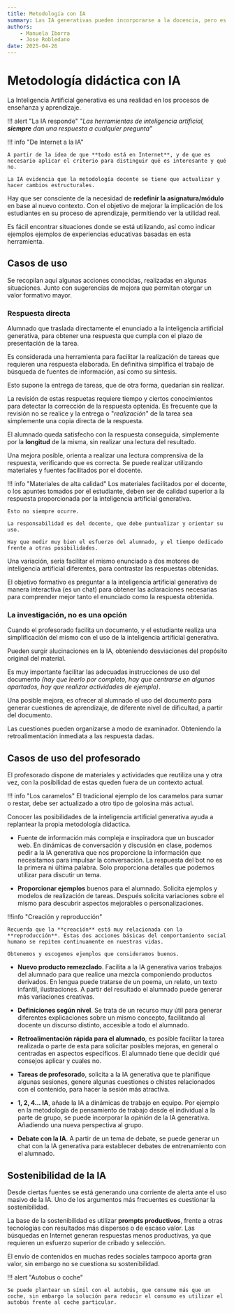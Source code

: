 ```yaml
--- 
title: Metodología con IA
summary: Las IA generativas pueden incorporarse a la docencia, pero es necesario realizar innovaciones y modificaciones en la metodología utilizada en el aula.
authors:
    - Manuela Iborra
    - Jose Robledano
date: 2025-04-26
---
```

# **Metodología didáctica con IA**

La Inteligencia Artificial generativa es una realidad en los procesos de enseñanza y aprendizaje.

!!! alert "La IA responde"
    *"Las herramientas de inteligencia artificial, ***siempre*** dan una respuesta a cualquier pregunta"*


!!! info "De Internet a la IA"

    A partir de la idea de que **todo está en Internet**, y de que es necesario aplicar el criterio para distinguir qué es interesante y qué no.

    La IA evidencia que la metodología docente se tiene que actualizar y hacer cambios estructurales.


Hay que ser consciente de la necesidad de **redefinir la asignatura/módulo** en base al nuevo contexto. Con el objetivo de mejorar la implicación de los estudiantes en su proceso de aprendizaje, permitiendo ver la utilidad real.

Es fácil encontrar situaciones donde se está utilizando, así como indicar ejemplos ejemplos de experiencias educativas basadas en esta herramienta.

## Casos de uso

Se recopilan aquí algunas acciones conocidas, realizadas en algunas situaciones. Junto con sugerencias de mejora que permitan otorgar un valor formativo mayor.

### Respuesta directa

Alumnado que traslada directamente el enunciado a la inteligencia artificial generativa, para obtener una respuesta que cumpla con el plazo de presentación de la tarea.

Es considerada una herramienta para facilitar la realización de tareas que requieren una respuesta elaborada. En definitiva simplifica el trabajo de búsqueda de fuentes de información, así como su síntesis.

Esto supone la entrega de tareas, que de otra forma, quedarían sin realizar.

La revisión de estas respuetas requiere tiempo y ciertos conocimientos para detectar la corrección de la respuesta optenida. Es frecuente que la revisión no se realice y la entrega o "*realización*" de la tarea sea simplemente una copia directa de la respuesta.

El alumnado queda satisfecho con la respuesta conseguida, simplemente por la **longitud** de la misma, sin realizar una lectura del resultado.

Una mejora posible, orienta a realizar una lectura comprensiva de la respuesta, verificando que es correcta. Se puede realizar utilizando materiales y fuentes facilitados por el docente.

!!! info "Materiales de alta calidad"
    Los materiales facilitados por el docente, o los apuntes tomados por el estudiante, deben ser de calidad superior a la respuesta proporcionada por la inteligencia artificial generativa.

    Esto no siempre ocurre. 
    
    La responsabilidad es del docente, que debe puntualizar y orientar su uso.

    Hay que medir muy bien el esfuerzo del alumnado, y el tiempo dedicado frente a otras posibilidades. 

Una variación, sería facilitar el mismo enunciado a dos motores de inteligencia artificial diferentes, para contrastar las respuestas obtenidas.

El objetivo formativo es preguntar a la inteligencia artificial generativa de manera interactiva (es un chat) para obtener las aclaraciones necesarias para comprender mejor tanto el enunciado como la respuesta obtenida.

### La investigación, no es una opción

Cuando el profesorado facilita un documento, y el estudiante realiza una simplificación del mismo con el uso de la inteligencia artificial generativa.

Pueden surgir alucinaciones en la IA, obteniendo desviaciones del propósito original del material. 

Es muy importante facilitar las adecuadas instrucciones de uso del documento *(hay que leerlo por completo, hay que centrarse en algunos apartados, hay que realizar actividades de ejemplo)*.

Una posible mejora, es ofrecer al alumnado el uso del documento para generar cuestiones de aprendizaje, de diferente nivel de dificultad, a partir del documento.

Las cuestiones pueden organizarse a modo de examinador. Obteniendo la retroalimentación inmediata a las respuesta dadas.

## Casos de uso del profesorado

El profesorado dispone de materiales y actividades que reutiliza una y otra vez, con la posibilidad de estas queden fuera de un contexto actual.

!!! info "Los caramelos"
    El tradicional ejemplo de los caramelos para sumar o restar, debe ser actualizado a otro tipo de golosina más actual.


Conocer las posibilidades de la inteligencia artificial generativa ayuda a replantear la propia metodología didactica.

- Fuente de información más compleja e inspiradora que un buscador web. En dinámicas de conversación y discusión en clase, podemos pedir a la IA generativa que nos proporcione la información que necesitamos para impulsar la conversación. La respuesta del bot no es la primera ni última palabra. Solo proporciona detalles que podemos utilizar para discutir un tema.

- **Proporcionar ejemplos** buenos para el alumnado. Solicita ejemplos y modelos de realización de tareas. Después solicita variaciones sobre el mismo para descubrir aspectos mejorables o personalizaciones.

!!!info "Creación y reproducción"

    Recuerda que la **creación** está muy relacionada con la **reproducción**. Estas dos acciones básicas del comportamiento social humano se repiten continuamente en nuestras vidas. 
    
    Obtenemos y escogemos ejemplos que consideramos buenos.

- **Nuevo producto remezclado**. Facilita a la IA generativa varios trabajos del alumnado para que realice una mezcla componiendo productos derivados. En lengua puede tratarse de un poema, un relato, un texto infantil, ilustraciones. A partir del resultado el alumnado puede generar más variaciones creativas.

- **Definiciones según nivel**. Se trata de un recurso muy útil para generar diferentes explicaciones sobre un mismo concepto, facilitando al docente un discurso distinto, accesible a todo el alumnado.

- **Retroalimentación rápida para el alumnado**, es posible facilitar la tarea realizada o parte de esta para solicitar posibles mejoras, en general o centradas en aspectos específicos. El alumnado tiene que decidir qué consejos aplicar y cuales no.

- **Tareas de profesorado**, solicita a la IA generativa que te planifique algunas sesiones, genere algunas cuestiones o chistes relacionados con el contenido, para hacer la sesión más atractiva.

- **1, 2, 4... IA**, añade la IA a dinámicas de trabajo en equipo. Por ejemplo en la metodología de pensamiento de trabajo desde el individual a la parte de grupo, se puede incorporar la *opinión* de la IA generativa. Añadiendo una nueva perspectiva al grupo.

- **Debate con la IA**. A partir de un tema de debate, se puede generar un chat con la IA generativa para establecer debates de entrenamiento con el alumnado. 


## Sostenibilidad de la IA

Desde ciertas fuentes se está generando una corriente de alerta ante el uso masivo de la IA. Uno de los argumentos más frecuentes es cuestionar la sostenibilidad.

La base de la sostenibilidad es utilizar **prompts productivos**, frente a otras tecnologías con resultados más dispersos o de escaso valor. Las búsquedas en Internet generan respuestas menos productivas, ya que requieren un esfuerzo superior de cribado y selección. 

El envío de contenidos en muchas redes sociales tampoco aporta gran valor, sin embargo no se cuestiona su sostenibilidad.

!!! alert "Autobus o coche"

    Se puede plantear un símil con el autobús, que consume más que un coche, sin embargo la solución para reducir el consumo es utilizar el autobús frente al coche particular.

